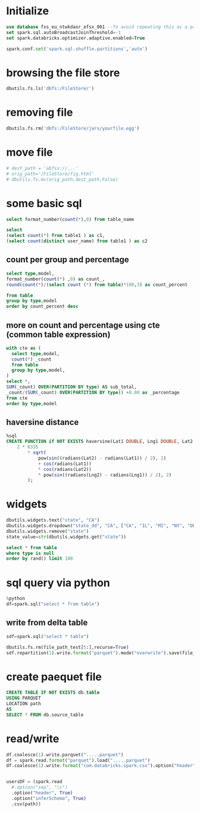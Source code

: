 # Initialize
```sql
use database fxs_eu_ntwkdaor_efsx_001 --To avoid repeating this as a prefix before table names
set spark.sql.autoBroadcastJoinThreshold=-1
set spark.databricks.optimizer.adaptive.enabled=True
```

```python
spark.conf.set('spark.sql.shuffle.partitions','auto')
```
# browsing the file store
```python
dbutils.fs.ls('dbfs:/FileStore/')
```
# removing file
```python
dbutils.fs.rm('dbfs:/FileStore/jars/yourfile.egg')
```
# move file
```python
# dest_path = 'abfss://...'
# orig_path='/FileStore/fig.html'
# dbutils.fs.mv(orig_path,dest_path,False)
```

# some basic sql
```sql
select format_number(count(*),0) from table_name
```

```sql
select
(select count(*) from table1 ) as c1,
(select count(distinct user_name) from table1 ) as c2
```
## count per group and percentage
```sql
select type,model,
format_number(count(*) ,0) as count_,
round(count(*)/(select count (*) from table)*100,3) as count_percent

from table 
group by type,model
order by count_percent desc
```

## more on count and percentage using cte (common table expression)
```sql
with cte as (
  select type,model,
  count(*) _count
  from table
  group by type,model,
)
select *,
SUM(_count) OVER(PARTITION BY type) AS sub_total,
_count/(SUM(_count) OVER(PARTITION BY type)) +0.00 as _percentage
from cte
order by type,model
```

## haversine distance
```sql
%sql
CREATE FUNCTION if NOT EXISTS haversine(Lat1 DOUBLE, Lng1 DOUBLE, Lat2 DOUBLE, Lng2 DOUBLE) RETURNS DOUBLE RETURN 
    2 * 6335 
        * sqrt(
            pow(sin((radians(Lat2) - radians(Lat1)) / 2), 2)
            + cos(radians(Lat1))
            * cos(radians(Lat2))
            * pow(sin((radians(Lng2) - radians(Lng1)) / 2), 2)
        );
```
# widgets
```python
dbutils.widgets.text("state", "CA")
dbutils.widgets.dropdown("state_dd", "CA", ["CA", "IL", "MI", "NY", "OR", "VA"])
dbutils.widgets.remove("state")
state_value=str(dbutils.widgets.get("state"))
```

```sql
select * from table
where type is null
order by rand() limit 100
```

# sql query via python
```python
%python
df=spark.sql("select * from table")
```

## write from delta table
```python
sdf=spark.sql("select * table")

dbutils.fs.rm(file_path_test[5:],recurse=True)
sdf.repartition(1).write.format("parquet").mode("overwrite").save(file_path_test[5:])
```

# create paequet file
```sql
CREATE TABLE IF NOT EXISTS db.table
USING PARQUET
LOCATION path
AS
SELECT * FROM db.source_table
```

# read/write 
```python
df.coalesce(1).write.parquet(".....parquet")
df = spark.read.format("parquet").load(".....parquet")
df.coalesce(1).write.format("com.databricks.spark.csv").option("header", "true").save(".....csv")


usersDF = (spark.read
  #.option("sep", "\c")
  .option("header", True)
  .option("inferSchema", True)
  .csv(path))
```
